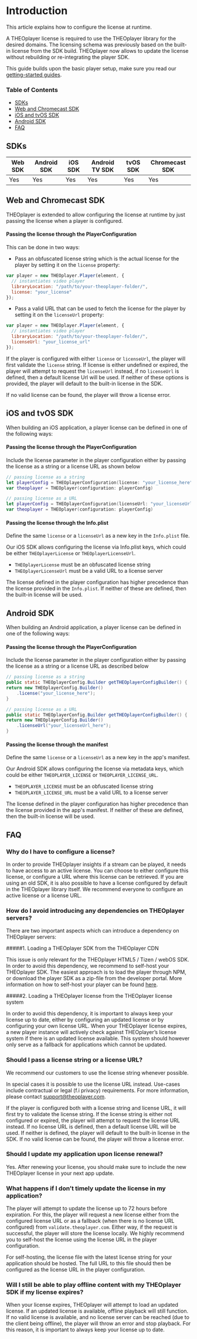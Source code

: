 # Introduction

This article explains how to configure the license at runtime.

A THEOplayer license is required to use the THEOplayer library for the desired domains. The licensing schema was previously based on the built-in license from the SDK build. THEOplayer now allows to update the license without rebuilding or re-integrating the player SDK.

This guide builds upon the basic player setup, make sure you read our [getting-started guides](../../getting-started/01-sdks/00-introduction.md).

### Table of Contents

- [SDKs](#sdks)
- [Web and Chromecast SDK](#web-and-chromecast-sdk)
- [iOS and tvOS SDK](#ios-and-tvos-sdk)
- [Android SDK](#android-sdk)
- [FAQ](#faq)

## SDKs

| Web SDK | Android SDK | iOS SDK | Android TV SDK | tvOS SDK | Chromecast SDK |
| ------- | ----------- | ------- | -------------- | -------- | -------------- |
| Yes     | Yes         | Yes     | Yes            | Yes      | Yes            |

## Web and Chromecast SDK

THEOplayer is extended to allow configuring the license at runtime by just passing the license when a player is configured.

#### Passing the license through the PlayerConfiguration

This can be done in two ways:

- Pass an obfuscated license string which is the actual license for the player by setting it on the `license` property:

```js
var player = new THEOplayer.Player(element, {
  // instantiates video player
  libraryLocation: "/path/to/your-theoplayer-folder/",
  license: "your_license"
});
```

- Pass a valid URL that can be used to fetch the license for the player by setting it on the `licenseUrl` property:

```js
var player = new THEOplayer.Player(element, {
  // instantiates video player
  libraryLocation: "/path/to/your-theoplayer-folder/",
  licenseUrl: "your_license_url"
});
```

If the player is configured with either `license` or `licenseUrl`, the player will first validate the `license` string. If license is either undefined or expired, the player will attempt to request the `licenseUrl` instead, if no `licenseUrl` is defined, then a default license Url will be used. If neither of these options is provided, the player will default to the built-in license in the SDK.

If no valid license can be found, the player will throw a license error.

## iOS and tvOS SDK

When building an iOS application, a player license can be defined in one of the following ways:

#### Passing the license through the PlayerConfiguration

Include the license parameter in the player configuration either by passing the license as a string or a license URL as shown below

```swift
// passing license as a string
let playerConfig = THEOplayerConfiguration(license: "your_license_here")
var theoplayer = THEOplayer(configuration: playerConfig)
```

```swift
// passing license as a URL
let playerConfig = THEOplayerConfiguration(licenseUrl: "your_licenseUrl_here")
var theoplayer = THEOplayer(configuration: playerConfig)
```

#### Passing the license through the Info.plist

Define the same `license` or a `licenseUrl` as a new key in the `Info.plist` file.

Our iOS SDK allows configuring the license via Info.plist keys, which could be either `THEOplayerLicense` or `THEOplayerLicenseUrl`.

- `THEOplayerLicense` must be an obfuscated license string
- `THEOplayerLicenseUrl` must be a valid URL to a license server

The license defined in the player configuration has higher precedence than the license provided in the `Info.plist`. If neither of these are defined, then the built-in license will be used.

## Android SDK

When building an Android application, a player license can be defined in one of the following ways:

#### Passing the license through the PlayerConfiguration

Include the license parameter in the player configuration either by passing the license as a string or a license URL as described below

```java
// passing license as a string
public static THEOplayerConfig.Builder getTHEOplayerConfigBuilder() {
return new THEOplayerConfig.Builder()
    .license("your_license_here");
}
```

```java
// passing license as a URL
public static THEOplayerConfig.Builder getTHEOplayerConfigBuilder() {
return new THEOplayerConfig.Builder()
    .licenseUrl("your_licenseUrl_here");
}
```

#### Passing the license through the manifest

Define the same `license` or a `licenseUrl` as a new key in the app's manifest.

Our Android SDK allows configuring the license via metadata keys, which could be either `THEOPLAYER_LICENSE` or `THEOPLAYER_LICENSE_URL`.

- `THEOPLAYER_LICENSE` must be an obfuscated license string
- `THEOPLAYER_LICENSE_URL` must be a valid URL to a license server

The license defined in the player configuration has higher precedence than the license provided in the app's manifest. If neither of these are defined, then the built-in license will be used.

## FAQ

### Why do I have to configure a license?

In order to provide THEOplayer insights if a stream can be played, it needs to have access to an active license. You can choose to either configure this license, or configure a URL where this license can be retrieved. If you are using an old SDK, it is also possible to have a license configured by default in the THEOplayer library itself. We recommend everyone to configure an active license or a license URL.

### How do I avoid introducing any dependencies on THEOplayer servers?

There are two important aspects which can introduce a dependency on THEOplayer servers:

#####1. Loading a THEOplayer SDK from the THEOplayer CDN

This issue is only relevant for the THEOplayer HTML5 / Tizen / webOS SDK. In order to avoid this dependency, we recommend to self-host your THEOplayer SDK. The easiest approach is to load the player through NPM, or download the player SDK as a zip-file from the developer portal. More information on how to self-host your player can be found [here](../../faq/34-self-hosting-theoplayer.md).

#####2. Loading a THEOplayer license from the THEOplayer license system

In order to avoid this dependency, it is important to always keep your license up to date, either by configuring an updated license or by configuring your own license URL. When your THEOplayer license expires, a new player instance will actively check against THEOplayer’s license system if there is an updated license available. This system should however only serve as a fallback for applications which cannot be updated.

### Should I pass a license string or a license URL?

We recommend our customers to use the license string whenever possible.

In special cases it is possible to use the license URL instead. Use-cases include contractual or legal (f.i privacy) requirements. For more information, please contact support@theoplayer.com.

If the player is configured both with a license string and license URL, it will first try to validate the license string. If the license string is either not configured or expired, the player will attempt to request the license URL instead. If no license URL is defined, then a default license URL will be used. If neither is defined, the player will default to the built-in license in the SDK. If no valid license can be found, the player will throw a license error.

### Should I update my application upon license renewal?

Yes. After renewing your license, you should make sure to include the new THEOplayer license in your next app update.

### What happens if I don’t timely update the license in my application?

The player will attempt to update the license up to 72 hours before expiration. For this, the player will request a new license either from the configured license URL or as a fallback (when there is no license URL configured) from `validate.theoplayer.com`. Either way, if the request is successful, the player will store the license locally. We highly recommend you to self-host the license using the license URL in the player configuration.

For self-hosting, the license file with the latest license string for your application should be hosted. The full URL to this file should then be configured as the license URL in the player configuration.

### Will I still be able to play offline content with my THEOplayer SDK if my license expires?

When your license expires, THEOplayer will attempt to load an updated license. If an updated license is available, offline playback will still function. If no valid license is available, and no license server can be reached (due to the client being offline), the player will throw an error and stop playback. For this reason, it is important to always keep your license up to date.
